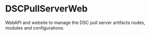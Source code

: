 # DSCPullServerWeb
WebAPI and website to manage the DSC pull server artifacts nodes, modules and configurations.
